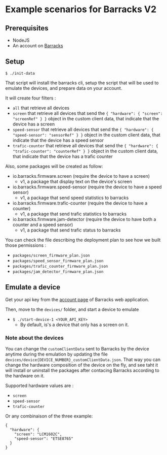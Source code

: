 # Example scenarios for Barracks V2

## Prerequisites

* NodeJS
* An account on [Barracks](https://app.barracks.io)

## Setup

```
$ ./init-data
```

That script will install the barracks cli, setup the script that will be used to emulate the devices, and prepare data on your account.

It will create four filters :

* ```all``` that retrieve all devices
* ```screen``` that retrieve all devices that send the ```{ "hardware": { "screen": "screenRef" } }``` object in the custom client data, that indicate that the device has a screen
* ```speed-sensor``` that retrieve all devices that send the ```{ "hardware": { "speed-sensor": "sensorRef" } }``` object in the custom client data, that indicate that the device has a speed sensor
* ```trafic-counter``` that retrieve all devices that send the ```{ "hardware": { "trafic-counter": "counterRef" } }``` object in the custom client data, that indicate that the device has a trafic counter

Also, some packages will be created as follow:

* io.barracks.firmware.screen (require the device to have a screen)
  * v1, a package that display text on the device's screen
* io.barracks.firmware.speed-sensor (require the device to have a speed sensor)
  * v1, a package that send speed statistics to barracks
* io.barracks.firmware.trafic-counter (require the device to have a counter)
  * v1, a package that send trafic statistics to barracks
* io.barracks.firmware.jam-detector (require the device to have both a counter and a speed sensor)
  * v1, a package that send trafic status to barracks


You can check the file describing the deployment plan to see how we built those permissions :

* ```packages/screen_firmware_plan.json```
* ```packages/speed_sensor_firmware_plan.json```
* ```packages/trafic_counter_firmware_plan.json```
* ```packages/jam_detector_firmware_plan.json```

## Emulate a device

Get your api key from the [account page](https://app.barracks.io/account) of Barracks web application.

Then, move to the ```devices/``` folder, and start a device to emulate

* ```$ ./start-device-1 <YOUR_API_KEY>```
  * By default, is's a device that only has a screen on it.

### Note about the devices
You can change the ```customClientData``` sent to Barracks by the device anytime during the emulation by updating the file ```devices/device{DEVICE_NUMBER}_customClientData.json```.
That way you can change the hardware composition of the device on the fly, and see taht it will install or uninstall the packages after contacing Barracks according to the hardware on it.

Supported hardware values are :

* ```screen```
* ```speed-sensor```
* ```trafic-counter```

Or any combinaison of the three
example:
```
{
  "hardware": {
    "screen": "LCM1602C",
    "speed-sensor": "ETSE8765"
  }
}
```